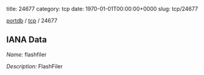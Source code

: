 title: 24677
category: tcp
date: 1970-01-01T00:00:00+0000
slug: tcp/24677

[portdb](/) / [tcp](/category/tcp.html) / 24677


## IANA Data

_Name:_ flashfiler

_Description:_ FlashFiler

